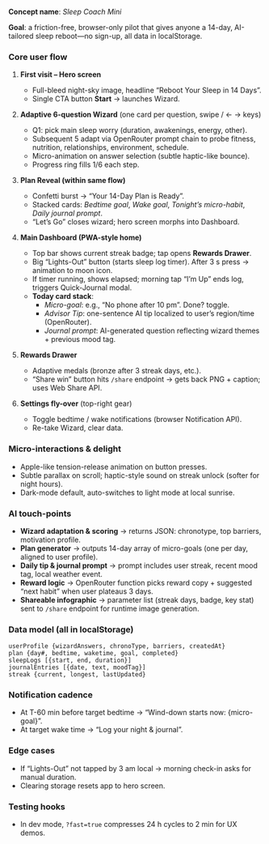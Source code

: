 **Concept name**: *Sleep Coach Mini*

**Goal**: a friction-free, browser-only pilot that gives anyone a 14-day, AI-tailored sleep reboot—no sign-up, all data in localStorage.

### Core user flow
1. **First visit – Hero screen**  
   - Full-bleed night-sky image, headline “Reboot Your Sleep in 14 Days”.  
   - Single CTA button **Start** → launches Wizard.

2. **Adaptive 6-question Wizard** (one card per question, swipe / ← → keys)  
   - Q1: pick main sleep worry (duration, awakenings, energy, other).  
   - Subsequent 5 adapt via OpenRouter prompt chain to probe fitness, nutrition, relationships, environment, schedule.  
   - Micro-animation on answer selection (subtle haptic-like bounce).  
   - Progress ring fills 1/6 each step.

3. **Plan Reveal (within same flow)**  
   - Confetti burst → “Your 14-Day Plan is Ready”.  
   - Stacked cards: *Bedtime goal*, *Wake goal*, *Tonight’s micro-habit*, *Daily journal prompt*.  
   - “Let’s Go” closes wizard; hero screen morphs into Dashboard.

4. **Main Dashboard (PWA-style home)**  
   - Top bar shows current streak badge; tap opens **Rewards Drawer**.  
   - Big “Lights-Out” button (starts sleep log timer). After 3 s press → animation to moon icon.  
   - If timer running, shows elapsed; morning tap “I’m Up” ends log, triggers Quick-Journal modal.  
   - **Today card stack**:  
     - *Micro-goal*: e.g., “No phone after 10 pm”. Done? toggle.  
     - *Advisor Tip*: one-sentence AI tip localized to user’s region/time (OpenRouter).  
     - *Journal prompt*: AI-generated question reflecting wizard themes + previous mood tag.

5. **Rewards Drawer**  
   - Adaptive medals (bronze after 3 streak days, etc.).  
   - “Share win” button hits `/share` endpoint → gets back PNG + caption; uses Web Share API.

6. **Settings fly-over** (top-right gear)  
   - Toggle bedtime / wake notifications (browser Notification API).  
   - Re-take Wizard, clear data.

### Micro-interactions & delight
- Apple-like tension-release animation on button presses.  
- Subtle parallax on scroll; haptic-style sound on streak unlock (softer for night hours).  
- Dark-mode default, auto-switches to light mode at local sunrise.

### AI touch-points
- **Wizard adaptation & scoring** → returns JSON: chronotype, top barriers, motivation profile.  
- **Plan generator** → outputs 14-day array of micro-goals (one per day, aligned to user profile).  
- **Daily tip & journal prompt** → prompt includes user streak, recent mood tag, local weather event.  
- **Reward logic** → OpenRouter function picks reward copy + suggested “next habit” when user plateaus 3 days.  
- **Shareable infographic** → parameter list (streak days, badge, key stat) sent to `/share` endpoint for runtime image generation.

### Data model (all in localStorage)
```
userProfile {wizardAnswers, chronoType, barriers, createdAt}
plan {day#, bedtime, waketime, goal, completed}
sleepLogs [{start, end, duration}]
journalEntries [{date, text, moodTag}]
streak {current, longest, lastUpdated}
```

### Notification cadence
- At T-60 min before target bedtime → “Wind-down starts now: {micro-goal}”.  
- At target wake time → “Log your night & journal”.

### Edge cases
- If “Lights-Out” not tapped by 3 am local → morning check-in asks for manual duration.  
- Clearing storage resets app to hero screen.

### Testing hooks
- In dev mode, `?fast=true` compresses 24 h cycles to 2 min for UX demos.